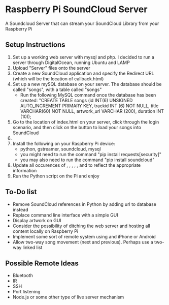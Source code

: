 # Raspberry Pi SoundCloud Server
A Soundcloud Server that can stream your SoundCloud Library from your Raspberry Pi


<h2>Setup Instructions</h2>
<ol>

<li> Set up a working web server with mysql and php. I decided to run a server through DigitalOcean, running Ubuntu and LAMP</li>
<li> Upload "Server" files onto the server </li>
<li> Create a new SoundCloud application and specify the Redirect URL (which will be the location of callback.html) </li>
<li> Set up a new mySQL database on your server. The database should be called "songs", with a table called "songs" 
<ul><li> Run the following MySQL command once the database has been created: "CREATE TABLE songs (id INT(6) UNSIGNED AUTO_INCREMENT PRIMARY KEY, trackid INT (6) NOT NULL, title VARCHAR(60) NOT NULL, artwork_url VARCHAR (200), duration INT (10));</li></ul>
<li> Go to the location of index.html on your server, click through the login scenario, and then click on the button to load your songs into SoundCloud </li><li>
<li> Install the following on your Raspberry Pi device: 
<ul><li> python, gstreamer, soundcloud, mysql </li>
    <li> you might need to run the command "pip install requests[security]"</li>
	<li> you may also need to run the command "pip install soundcloud"</li></ul></li>
<li> Update all occurences of <host>, <user>, <pass>, <your client id>, <your callback URL>, and <clientid> to reflect the appropriate information </li>
<li> Run the Python script on the Pi and enjoy </li>
</ol>

<h2>To-Do list</h2>
<ul>
<li>Remove SoundCloud references in Python by adding url to database instead </li>
<li>Replace command line interface with a simple GUI </li>
<li>Display artwork on GUI </li>
<li>Consider the possibility of ditching the web server and hosting all content locally on Raspberry Pi</li>
<li>Implement some sort of remote system using and iPhone or Android</li>
<li>Allow two-way song movement (next and previous). Perhaps use a two-way linked list</li>
</ul>

<h2>Possible Remote Ideas</h2>
<ul>
<li>Bluetooth</li>
<li>IR</li>
<li>SSH</li>
<li>Port listening</li>
<li>Node.js or some other type of live server mechanism</li>
</ul>